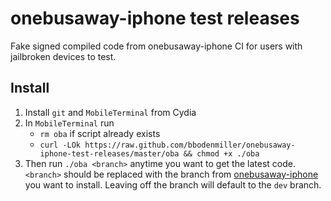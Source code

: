 # onebusaway-iphone test releases #

Fake signed compiled code from onebusaway-iphone CI for users with jailbroken devices to test.

## Install ##
1. Install `git` and `MobileTerminal` from Cydia
2. In `MobileTerminal` run 
   * `rm oba` if script already exists
   * `curl -LOk https://raw.github.com/bbodenmiller/onebusaway-iphone-test-releases/master/oba && chmod +x ./oba`
3. Then run `./oba <branch>` anytime you want to get the latest code. `<branch>` should be replaced with the branch from [onebusaway-iphone](https://github.com/OneBusAway/onebusaway-iphone) you want to install. Leaving off the branch will default to the `dev` branch.
